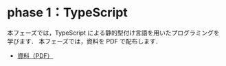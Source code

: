 # phase 1：TypeScript

本フェーズでは，TypeScript による静的型付け言語を用いたプログラミングを学びます．
本フェーズでは，資料を PDF で配布します．

- [資料（PDF）](handouts/main.pdf)

